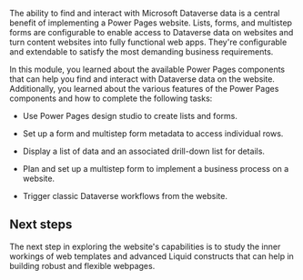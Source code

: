 The ability to find and interact with Microsoft Dataverse data is a central benefit of implementing a Power Pages website. Lists, forms, and multistep forms are configurable to enable access to Dataverse data on websites and turn content websites into fully functional web apps. They're configurable and extendable to satisfy the most demanding business requirements.

In this module, you learned about the available Power Pages components that can help you find and interact with Dataverse data on the website. Additionally, you learned about the various features of the Power Pages components and how to complete the following tasks:

- Use Power Pages design studio to create lists and forms.

- Set up a form and multistep form metadata to access individual rows.

- Display a list of data and an associated drill-down list for details.

- Plan and set up a multistep form to implement a business process on a website.

- Trigger classic Dataverse workflows from the website.

## Next steps

The next step in exploring the website's capabilities is to study the inner workings of web templates and advanced Liquid constructs that can help in building robust and flexible webpages.
